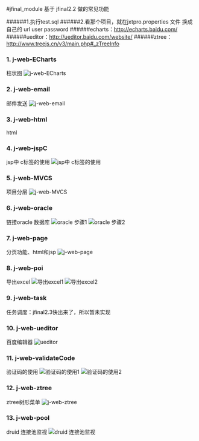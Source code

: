 #jfinal_module  基于 jfinal2.2 做的常见功能

######1.执行test.sql
######2.看那个项目，就在jxtpro.properties 文件 换成自己的 url user password
######echarts：http://echarts.baidu.com/
######ueditor：http://ueditor.baidu.com/website/
######ztree：http://www.treejs.cn/v3/main.php#_zTreeInfo


###  **1.  j-web-ECharts** 
柱状图
![j-web-ECharts](http://git.oschina.net/uploads/images/2016/1228/202553_f43bf3ba_617095.png "j-web-ECharts")
###  **2. j-web-email** 
邮件发送
![j-web-email](http://git.oschina.net/uploads/images/2016/1228/203229_b2dd161d_617095.png "j-web-email")
###  **3. j-web-html** 
html
###  **4. j-web-jspC** 
jsp中 c标签的使用
![jsp中 c标签的使用](http://git.oschina.net/uploads/images/2016/1228/203931_05d16907_617095.png "jsp中 c标签的使用")
###  **5. j-web-MVCS** 
项目分层
![j-web-MVCS](http://git.oschina.net/uploads/images/2016/1228/203040_c6d9c9b7_617095.png "j-web-MVCS")
###  **6. j-web-oracle** 
链接oracle 数据库
![oracle 步骤1](http://git.oschina.net/uploads/images/2016/1228/203608_c2541456_617095.png "oracle 步骤1")
![oracle 步骤2](http://git.oschina.net/uploads/images/2016/1228/203642_9bdf18d9_617095.png "oracle 步骤2")
###  **7. j-web-page** 
分页功能、html和jsp
![j-web-page](http://git.oschina.net/uploads/images/2016/1228/202704_bc79c45c_617095.png "j-web-page")
###  **8. j-web-poi** 
导出excel
![导出excel1](http://git.oschina.net/uploads/images/2016/1228/204301_fa8de7ed_617095.png "导出excel1")
![导出excel2](http://git.oschina.net/uploads/images/2016/1228/204320_411ab302_617095.png "导出excel2")
###  **9. j-web-task** 
任务调度：jfinal2.3快出来了，所以暂未实现
###  **10. j-web-ueditor** 
百度编辑器
![ueditor](http://git.oschina.net/uploads/images/2016/1228/202743_66f21d54_617095.png "ueditor")
###  **11. j-web-validateCode** 
验证码的使用
![验证码的使用1](http://git.oschina.net/uploads/images/2016/1228/204629_0cbf870f_617095.png "验证码的使用1")
![验证码的使用2](http://git.oschina.net/uploads/images/2016/1228/204652_fd7bcae5_617095.png "验证码的使用2")
###  **12. j-web-ztree** 
ztree树形菜单
![j-web-ztree](http://git.oschina.net/uploads/images/2016/1228/202816_745effc0_617095.png "j-web-ztree")
###  **13. j-web-pool** 
druid 连接池监视
![druid 连接池监视](http://git.oschina.net/uploads/images/2016/1229/140723_60e8b624_617095.png "druid 连接池监视")





   
